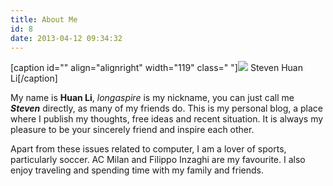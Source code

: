 ```yaml
---
title: About Me
id: 8
date: 2013-04-12 09:34:32
---
```


[caption id="" align="alignright" width="119" class=" "]![](http://longaspire.com/avator.jpg) Steven Huan Li[/caption]

My name is **Huan Li**, _longaspire_ is my nickname, you can just call me _**Steven**_ directly, as many of my friends do. This is my personal blog, a place where I publish my thoughts, free ideas and recent situation. It is always my pleasure to be your sincerely friend and inspire each other.

<!-- I was born in Nancheng (Jiangxi, China) on September 2, 1991\. Nowadays I am an PhD student at Department of Computer Science of Zhejiang University. My research interests are indoor localization and data management techniques. Now I am working as a Reserach Assistant at Aalborg University, Denmark. -->

Apart from these issues related to computer, I am a lover of sports, particularly soccer. AC Milan and Filippo Inzaghi are my favourite. I also enjoy traveling and spending time with my family and friends.

<!-- View my personal website here: [http://www.longaspire.com](http://www.longaspire.com "My website") -->
